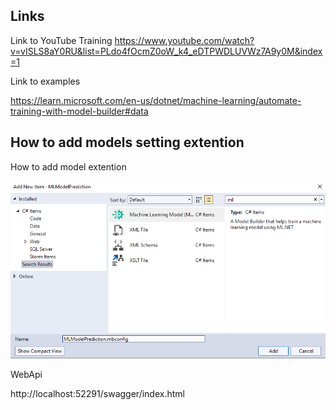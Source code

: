 ﻿## Links

Link to YouTube Training
https://www.youtube.com/watch?v=vISLS8aY0RU&list=PLdo4fOcmZ0oW_k4_eDTPWDLUVWz7A9y0M&index=1

Link to examples

https://learn.microsoft.com/en-us/dotnet/machine-learning/automate-training-with-model-builder#data



## How to add models setting extention

How to add model extention

![File](file.png)





WebApi

http://localhost:52291/swagger/index.html
